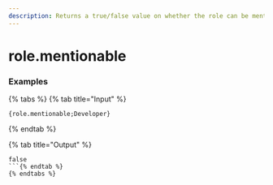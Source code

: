 ```yaml
---
description: Returns a true/false value on whether the role can be mentioned.
---
```


# role.mentionable <role>

### Examples

{% tabs %}
{% tab title="Input" %}
```text
{role.mentionable;Developer}
```
{% endtab %}

{% tab title="Output" %}
```text
false
```{% endtab %}
{% endtabs %}